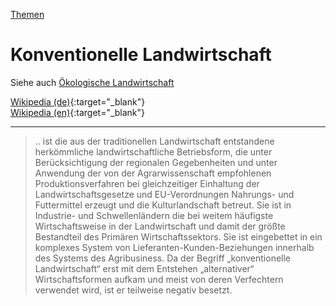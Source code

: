 [Themen](../themen.html)   

# Konventionelle Landwirtschaft

Siehe auch [Ökologische Landwirtschaft](../thema/oeko_landwirtschaft.html)

[Wikipedia (de)](https://de.wikipedia.org/wiki/Konventionelle_Landwirtschaft){:target="_blank"}   
[Wikipedia (en)](https://en.wikipedia.org/wiki/Agriculture){:target="_blank"}   

---

> .. ist die aus der traditionellen Landwirtschaft entstandene herkömmliche landwirtschaftliche Betriebsform, die unter Berücksichtigung der regionalen Gegebenheiten und unter Anwendung der von der Agrarwissenschaft empfohlenen Produktionsverfahren bei gleichzeitiger Einhaltung der Landwirtschaftsgesetze und EU-Verordnungen Nahrungs- und Futtermittel erzeugt und die Kulturlandschaft betreut. Sie ist in Industrie- und Schwellenländern die bei weitem häufigste Wirtschaftsweise in der Landwirtschaft und damit der größte Bestandteil des Primären Wirtschaftssektors. Sie ist eingebettet in ein komplexes System von Lieferanten-Kunden-Beziehungen innerhalb des Systems des Agribusiness. Da der Begriff „konventionelle Landwirtschaft“ erst mit dem Entstehen „alternativer“ Wirtschaftsformen aufkam und meist von deren Verfechtern verwendet wird, ist er teilweise negativ besetzt.
